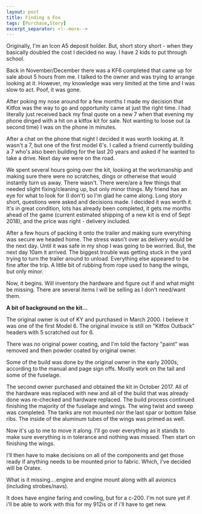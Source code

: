 ```yaml
---
layout: post
title: Finding a Fox
tags: [Purchase,Story]
excerpt_separator: <!--more-->
---
```


Originally, I'm an Icon A5 deposit holder. But, short story short - when they basically doubled the cost I decided no 
way. I have 2 kids to put through school. 
<!--more-->
Back in November/December there was a KF6 completed that came up for sale about 5 hours from me. I talked to the owner 
and was trying to arrange looking at it. However, my knowledge was very limited at the time and I was slow to act. 
Poof, it was gone.

After poking my nose around for a few months I made my decision that Kitfox was the way to go and opportunity came at 
just the right time. I had literally just received back my final quote on a new 7 when that evening my phone dinged with 
a hit on a kitfox kit for sale. Not wanting to loose out (a second time) I was on the phone in minutes. 

After a chat on the phone that night I decided it was worth looking at. It wasn't a 7, but one of the first model 6's. 
I called a friend currently building a 7 who's also been building for the last 20 years and asked if he wanted to take 
a drive. Next day we were on the road. 

We spent several hours going over the kit, looking at the workmanship and making sure there were no scratches, dings or 
otherwise that would instantly turn us away. There wasn't. There were/are a few things that needed slight 
fixing/cleaning up, but only minor things. My friend has an eye for what to look for (I don't) so I'm glad he came 
along. Long story short, questions were asked and decisions made. I decided it was worth it. It's in great condition, 
lots has already been completed, it gets me months ahead of the game (current estimated shipping of a new kit is end of 
Sept 2018), and the price was right - delivery included. 

After a few hours of packing it onto the trailer and making sure everything was secure we headed home. The stress wasn't
over as delivery would be the next day. Until it was safe in my shop I was going to be worried. But, the next day 10am 
it arrived. The biggest trouble was getting stuck in the yard trying to turn the trailer around to unload. Everything 
else appeared to be fine after the trip. A little bit of rubbing from rope used to hang the wings, but only minor. 

Now, it begins. Will inventory the hardware and figure out if and what might be missing. There are several items I will 
be selling as I don't need/want them. 

**A bit of background on the kit...**

The original owner is out of KY and purchased in March 2000. I believe it was one of the first Model 6. The original 
invoice is still on "Kitfox Outback" headers with 5 scratched out for 6. 

There was no original power coating, and I'm told the factory "paint" was removed and then powder coated by original 
owner. 

Some of the build was done by the original owner in the early 2000s, according to the manual and page sign offs. Mostly 
work on the tail and some of the fuselage. 

The second owner purchased and obtained the kit in October 2017. All of the hardware was replaced with new and all of 
the build that was already done was re-checked and hardware replaced. The build process continued finishing the majority 
of the fuselage and wings. The wing twist and sweep was completed. The tanks are not mounted nor the last spar or bottom 
false ribs. The inside of the aluminum tubes of the wings was primed as well. 

Now it's up to me to move it along. I'll go over everything as it stands to make sure everything is in tolerance and 
nothing was missed. Then start on finishing the wings. 

I'll then have to make decisions on all of the components and get those ready if anything needs to be mounted prior to 
fabric. Which, I've decided will be Oratex. 

What is it missing....engine and engine mount along with all avionics (including strobes/navs). 

It does have engine faring and cowling, but for a c-200. I'm not sure yet if i'll be able to work with this for my 912is 
or if i'll have to get new. 
